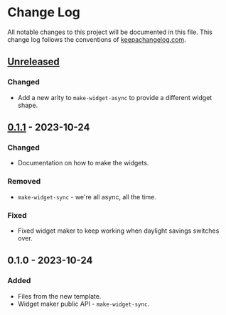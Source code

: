 # Change Log
All notable changes to this project will be documented in this file. This change log follows the conventions of [keepachangelog.com](http://keepachangelog.com/).

## [Unreleased]
### Changed
- Add a new arity to `make-widget-async` to provide a different widget shape.

## [0.1.1] - 2023-10-24
### Changed
- Documentation on how to make the widgets.

### Removed
- `make-widget-sync` - we're all async, all the time.

### Fixed
- Fixed widget maker to keep working when daylight savings switches over.

## 0.1.0 - 2023-10-24
### Added
- Files from the new template.
- Widget maker public API - `make-widget-sync`.

[Unreleased]: https://github.com/your-name/streamline/compare/0.1.1...HEAD
[0.1.1]: https://github.com/your-name/streamline/compare/0.1.0...0.1.1
